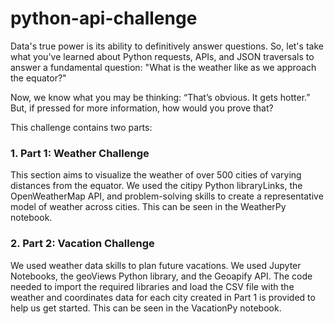 # python-api-challenge

Data's true power is its ability to definitively answer questions. So, let's take what you've learned about Python requests, APIs, and JSON traversals to answer a fundamental question: "What is the weather like as we approach the equator?"

Now, we know what you may be thinking: “That’s obvious. It gets hotter.” But, if pressed for more information, how would you prove that?

This challenge contains two parts: 

### 1. Part 1: Weather Challenge 

This section aims to visualize the weather of over 500 cities of varying distances from the equator. We used the citipy Python libraryLinks, the OpenWeatherMap API, and problem-solving skills to create a representative model of weather across cities. This can be seen in the WeatherPy notebook.

### 2. Part 2: Vacation Challenge

We used weather data skills to plan future vacations. We used Jupyter Notebooks, the geoViews Python library, and the Geoapify API. The code needed to import the required libraries and load the CSV file with the weather and coordinates data for each city created in Part 1 is provided to help us get started. This can be seen in the VacationPy notebook. 

